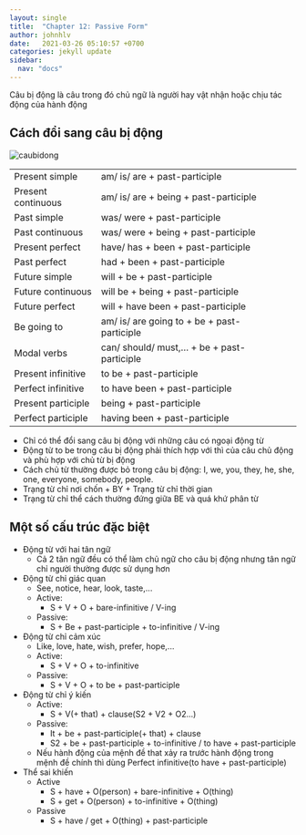 ```yaml
---
layout: single
title:  "Chapter 12: Passive Form"
author: johnhlv
date:   2021-03-26 05:10:57 +0700
categories: jekyll update
sidebar:
  nav: "docs"
---
```


Câu bị động là câu trong đó chủ ngữ là người hay vật nhận hoặc chịu tác động của hành động

## Cách đổi sang câu bị động

  ![caubidong](/assets/img/cau-bi-dong.jpg)

|                    |                                              |   |   |   |
|--------------------|----------------------------------------------|---|---|---|
| Present simple     | am/ is/ are + past-participle                |   |   |   |
| Present continuous | am/ is/ are + being + past-participle        |   |   |   |
| Past simple        | was/ were + past-participle                  |   |   |   |
| Past continuous    | was/ were + being + past-participle          |   |   |   |
| Present perfect    | have/ has + been + past-participle           |   |   |   |
| Past perfect       | had + been + past-participle                 |   |   |   |
| Future simple      | will + be + past-participle                  |   |   |   |
| Future continuous  | will be + being + past-participle            |   |   |   |
| Future perfect     | will + have been + past-participle           |   |   |   |
| Be going to        | am/ is/ are going to + be + past-participle  |   |   |   |
| Modal verbs        | can/ should/ must,… + be + past-participle   |   |   |   |
| Present infinitive | to be + past-participle                      |   |   |   |
| Perfect infinitive | to have been + past-participle               |   |   |   |
| Present participle | being + past-participle                      |   |   |   |
| Perfect participle | having been + past-participle                |   |   |   |

* Chỉ có thể đổi sang câu bị động với những câu có ngoại động từ
* Động từ to be trong câu bị động phải thích hợp với thì của câu chủ động và phù hợp với chủ từ bị động
* Cách chủ từ thường được bỏ trong câu bị động: I, we, you, they, he, she, one, everyone, somebody, people.
* Trạng từ chỉ nơi chốn + BY + Trạng từ chỉ thời gian
* Trạng từ chỉ thể cách thường đứng giữa BE và quá khứ phân từ

## Một số cấu trúc đặc biệt

* Động từ với hai tân ngữ
  * Cả 2 tân ngữ đều có thể làm chủ ngữ cho câu bị động nhưng tân ngữ chỉ người thường được sử dụng hơn
* Động từ chỉ giác quan
  * See, notice, hear, look, taste,...
  * Active:
    * S + V + O + bare-infinitive / V-ing
  * Passive:
    * S + Be + past-participle + to-infinitive / V-ing
* Động từ chỉ cảm xúc
  * Like, love, hate, wish, prefer, hope,...
  * Active:
    * S + V + O + to-infinitive
  * Passive:
    * S + V + O + to be + past-participle
* Động từ chỉ ý kiến
  * Active:
    * S + V(+ that) + clause(S2 + V2 + O2...)
  * Passive:
    * It + be + past-participle(+ that) + clause
    * S2 + be + past-participle + to-infinitive / to have + past-participle
  * Nếu hành động của mệnh đề that xảy ra trước hành động trong mệnh đề chính thì dùng Perfect infinitive(to have + past-participle)
* Thể sai khiến
  * Active
    * S + have + O(person) + bare-infinitive + O(thing)
    * S + get  + O(person) + to-infinitive   + O(thing)
  * Passive
    * S + have / get + O(thing) + past-participle
